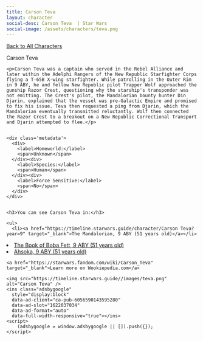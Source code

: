 ```yaml
---
title: Carson Teva
layout: character
social-desc: Carson Teva  | Star Wars
social-image: /assets/characters/teva.png
---
```

<a href="/character" class="smaller">Back to All Characters</a>

<div class="character-profile container">
  <div class="col-10">
    <p>
    Carson Teva             
    </p>

    <p>Carson Teva was a captain who served in the Rebel Alliance and later within the Adelphi Rangers of the New Republic Starfighter Corps flying a T-65B X-wing starfighter. While patrolling in the Outer Rim in 9 ABY, he and fellow New Republic pilot Trapper Wolf approached the gunship Razor Crest, questioning why the starship's transponder was not emitting. The Crest's pilot, the Mandalorian bounty hunter Din Djarin, explained that the vessel was pre-Galactic Empire and promised to fix his issue. Teva then requested a ping from Djarin, which the Mandalorian eventually transmitted reluctantly. Wolf then connected the Razor Crest to a breakout on a New Republic Correctional Transport and Djarin attempted to flee.</p>


    <div class='metadata'>
      <div>
        <label>Homeworld:</label>
        <span>Unknown</span>
      </div><div>
        <label>Species:</label>
        <span>Human</span>
      </div><div>
        <label>Force Sensitive:</label>
        <span>No</span>
      </div>
    </div>


    <h3>You can see Carson Teva in:</h3>

    <ul>
      <li><a href="https://timeline.starwars.guide/character/Carson Teva?year=9" target="_blank">The Mandalorian, 9 ABY (51 years old)</a></li>
  <li><a href="https://timeline.starwars.guide/character/Carson Teva?year=9" target="_blank">The Book of Boba Fett, 9 ABY (51 years old)</a></li>
  <li><a href="https://timeline.starwars.guide/character/Carson Teva?year=9" target="_blank">Ahsoka, 9 ABY (51 years old)</a></li>
    </ul>

    <a href="https://starwars.fandom.com/wiki/Carson_Teva" target="_blank">Learn more on Wookiepedia.com</a>
  </div>
  <div class="character_image col-2">
    
    <img src="https://timeline.starwars.guide//images/teva.png" alt="Carson Teva" />
    <ins class="adsbygoogle"
      style="display:block"
      data-ad-client="ca-pub-6056590143595280"
      data-ad-slot="1622037034"
      data-ad-format="auto"
      data-full-width-responsive="true"></ins>
    <script>
        (adsbygoogle = window.adsbygoogle || []).push({});
    </script>
  </div>
</div>
